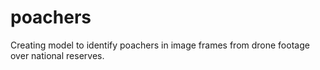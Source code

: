 # poachers
Creating model to identify poachers in image frames from drone footage over national reserves.
